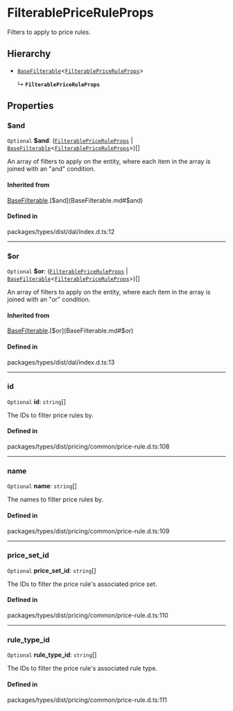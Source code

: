 # FilterablePriceRuleProps

Filters to apply to price rules.

## Hierarchy

- [`BaseFilterable`](BaseFilterable.md)<[`FilterablePriceRuleProps`](FilterablePriceRuleProps.md)\>

  ↳ **`FilterablePriceRuleProps`**

## Properties

### $and

 `Optional` **$and**: ([`FilterablePriceRuleProps`](FilterablePriceRuleProps.md) \| [`BaseFilterable`](BaseFilterable.md)<[`FilterablePriceRuleProps`](FilterablePriceRuleProps.md)\>)[]

An array of filters to apply on the entity, where each item in the array is joined with an "and" condition.

#### Inherited from

[BaseFilterable](BaseFilterable.md).[$and](BaseFilterable.md#$and)

#### Defined in

packages/types/dist/dal/index.d.ts:12

___

### $or

 `Optional` **$or**: ([`FilterablePriceRuleProps`](FilterablePriceRuleProps.md) \| [`BaseFilterable`](BaseFilterable.md)<[`FilterablePriceRuleProps`](FilterablePriceRuleProps.md)\>)[]

An array of filters to apply on the entity, where each item in the array is joined with an "or" condition.

#### Inherited from

[BaseFilterable](BaseFilterable.md).[$or](BaseFilterable.md#$or)

#### Defined in

packages/types/dist/dal/index.d.ts:13

___

### id

 `Optional` **id**: `string`[]

The IDs to filter price rules by.

#### Defined in

packages/types/dist/pricing/common/price-rule.d.ts:108

___

### name

 `Optional` **name**: `string`[]

The names to filter price rules by.

#### Defined in

packages/types/dist/pricing/common/price-rule.d.ts:109

___

### price\_set\_id

 `Optional` **price\_set\_id**: `string`[]

The IDs to filter the price rule's associated price set.

#### Defined in

packages/types/dist/pricing/common/price-rule.d.ts:110

___

### rule\_type\_id

 `Optional` **rule\_type\_id**: `string`[]

The IDs to filter the price rule's associated rule type.

#### Defined in

packages/types/dist/pricing/common/price-rule.d.ts:111
